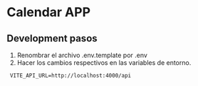 # Calendar APP


## Development pasos

1. Renombrar el archivo .env.template por .env
2. Hacer los cambios respectivos en las variables de entorno.

```
 VITE_API_URL=http://localhost:4000/api
```

